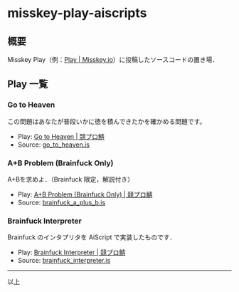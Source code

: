 misskey-play-aiscripts
=====

## 概要

Misskey Play（例：[Play \| Misskey\.io](https://misskey.io/play)）に投稿したソースコードの置き場．


## Play 一覧

### Go to Heaven

この問題はあなたが普段いかに徳を積んできたかを確かめる問題です。

- Play: [Go to Heaven \| 競プロ鯖](https://misskey.kyoupro.com/play/9gtc1nbp34)
- Source: [go_to_heaven.is](scripts/go_to_heaven.is)


### A+B Problem (Brainfuck Only)

A+Bを求めよ．（Brainfuck 限定，解説付き）

- Play: [A\+B Problem \(Brainfuck Only\) \| 競プロ鯖](https://misskey.kyoupro.com/play/9h096nwn8c)
- Source: [brainfuck_a_plus_b.is](scripts/brainfuck_a_plus_b.is)


### Brainfuck Interpreter

Brainfuck のインタプリタを AiScript で実装したものです．

- Play: [Brainfuck Interpreter \| 競プロ鯖](https://misskey.kyoupro.com/play/9h09r32cbn)
- Source: [brainfuck_interpreter.is](scripts/brainfuck_interpreter.is)


-----
以上
